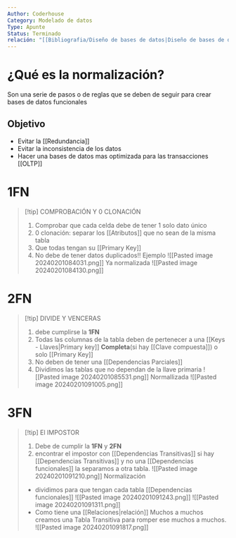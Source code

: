```yaml
---
Author: Coderhouse
Category: Modelado de datos
Type: Apunte
Status: Terminado
relación: "[[Bibliografia/Diseño de bases de datos|Diseño de bases de datos]]"
---
```

# ¿Qué es la normalización?

Son una serie de pasos o de reglas que se deben de  seguir para crear bases de datos funcionales

## Objetivo

- Evitar la [[Redundancia]]
- Evitar la inconsistencia de los datos 
- Hacer una bases de datos mas optimizada para las transacciones [[OLTP]]
# 1FN

>[!tip] COMPROBACIÓN Y 0 CLONACIÓN
>1. Comprobar que cada celda debe de tener 1 solo dato único
>2. 0 clonación: separar los [[Atributos]] que no sean de la misma tabla
>3. Que todas tengan su [[Primary Key]]
>4. No debe de  tener datos duplicados!!
>Ejemplo
>![[Pasted image 20240201084031.png]]
>Ya normalizada
>![[Pasted image 20240201084130.png]]


# 2FN

>[!tip] DIVIDE Y VENCERAS
>1. debe cumplirse la **1FN**
>2. Todas las columnas de la tabla deben de pertenecer a una [[Keys - Llaves|Primary key]] **Completa**(si hay [[Clave compuesta]]) o solo [[Primary Key]]
>3. No deben de tener una [[Dependencias Parciales]]
>4. Dividimos las tablas que no dependan de la llave primaria
>![[Pasted image 20240201085531.png]]
>Normallizada
>![[Pasted image 20240201091005.png]]
>


# 3FN

>[!tip] El IMPOSTOR
>1. Debe de cumplir la **1FN** y **2FN**
>2. encontrar el impostor con [[Dependencias Transitivas]] si hay [[Dependencias Transitivas]] y no una [[Dependencias funcionales]] la separamos a otra tabla.
>![[Pasted image 20240201091210.png]]
>Normalización
>- dividimos para que tengan cada tabla [[Dependencias funcionales]]
>![[Pasted image 20240201091243.png]]
>![[Pasted image 20240201091311.png]]
>- Como tiene una [[Relaciones|relación]] Muchos a muchos creamos una Tabla Transitiva para romper ese muchos a muchos.
>![[Pasted image 20240201091817.png]]


